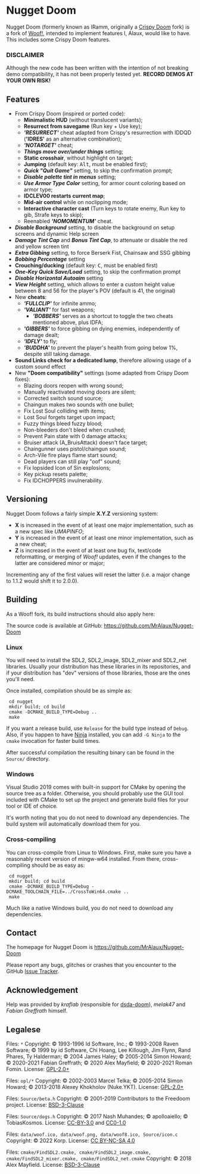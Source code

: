 # Nugget Doom

Nugget Doom (formerly known as IRamm, originally a [Crispy Doom](https://www.chocolate-doom.org/wiki/index.php/Crispy_Doom) fork) is a fork of [Woof!](https://github.com/fabiangreffrath/woof), intended to implement features I, Alaux, would like to have. This includes some Crispy Doom features.

### DISCLAIMER
Although the new code has been written with the intention of not breaking demo compatibility, it has not been properly tested yet.
**RECORD DEMOS AT YOUR OWN RISK!**

## Features

- From Crispy Doom (inspired or ported code):
  - **Minimalistic HUD** (without translucent variants);
  - **Resurrect from savegame** (Run key + Use key);
  - _**'RESURRECT'**_ cheat adapted from Crispy's resurrection with IDDQD (**'IDRES'** as an alternative combination);
  - _**'NOTARGET'**_ cheat;
  - _**Things move over/under things**_ setting;
  - **Static crosshair**, without highlight on target;
  - **Jumping** (default key: <kbd>Alt</kbd>, must be enabled first);
  - _**Quick "Quit Game"**_ setting, to skip the confirmation prompt;
  - _**Disable palette tint in menus**_ setting;
  - _**Use Armor Type Color**_ setting, for armor count coloring based on armor type;
  - **IDCLEV00 restarts current map**;
  - **Mid-air control** while on noclipping mode;
  - **Interactive character cast** (Turn keys to rotate enemy, Run key to gib, Strafe keys to skip);
  - Reenabled _**'NOMOMENTUM'**_ cheat.
- _**Disable Background**_ setting, to disable the background on setup screens and dynamic Help screen
- _**Damage Tint Cap**_ and _**Bonus Tint Cap**_, to attenuate or disable the red and yellow screen tint
- _**Extra Gibbing**_ setting, to force Berserk Fist, Chainsaw and SSG gibbing
- _**Bobbing Percentage**_ setting
- **Crouching/ducking** (default key: <kbd>C</kbd>, must be enabled first)
- _**One-Key Quick Save/Load**_ setting, to skip the confirmation prompt
- _**Disable Horizontal Autoaim**_ setting
- _**View Height**_ setting, which allows to enter a custom height value between 8 and 56 for the player's POV (default is 41, the original)
- New **cheats**:
  - _**'FULLCLIP'**_ for infinite ammo;
  - _**'VALIANT'**_ for fast weapons;
    - _**'BOBBERS'**_ serves as a shortcut to toggle the two cheats mentioned above, plus IDFA;
  - _**'GIBBERS'**_ to force gibbing on dying enemies, independently of damage dealt;
  - _**'IDFLY'**_ to fly;
  - _**'BUDDHA'**_ to prevent the player's health from going below 1%, despite still taking damage.
- **Sound Links check for a dedicated lump**, therefore allowing usage of a custom sound effect
- New **"Doom compatibility"** settings (some adapted from Crispy Doom fixes):
  - Blazing doors reopen with wrong sound;
  - Manually reactivated moving doors are silent;
  - Corrected switch sound source;
  - Chaingun makes two sounds with one bullet;
  - Fix Lost Soul colliding with items;
  - Lost Soul forgets target upon impact;
  - Fuzzy things bleed fuzzy blood;
  - Non-bleeders don't bleed when crushed;
  - Prevent Pain state with 0 damage attacks;
  - Bruiser attack (A_BruisAttack) doesn't face target;
  - Chaingunner uses pistol/chaingun sound;
  - Arch-Vile fire plays flame start sound;
  - Dead players can still play "oof" sound;
  - Fix lopsided Icon of Sin explosions;
  - Key pickup resets palette;
  - Fix IDCHOPPERS invulnerability.

## Versioning
Nugget Doom follows a fairly simple **X.Y.Z** versioning system:
  - **X** is increased in the event of at least one major implementation, such as a new spec like _UMAPINFO_;
  - **Y** is increased in the event of at least one minor implementation, such as a new cheat;
  - **Z** is increased in the event of at least one bug fix, text/code reformatting, or merging of _Woof!_ updates, even if the changes to the latter are considered minor or major;

Incrementing any of the first values will reset the latter (i.e. a major change to 1.1.2 would shift it to 2.0.0).

## Building

As a Woof! fork, its build instructions should also apply here:

The source code is available at GitHub: https://github.com/MrAlaux/Nugget-Doom

### Linux

You will need to install the SDL2, SDL2_image, SDL2_mixer and SDL2_net libraries.  Usually your distribution has these libraries in its repositories, and if your distribution has "dev" versions of those libraries, those are the ones you'll need.

Once installed, compilation should be as simple as:

```
 cd nugget
 mkdir build; cd build
 cmake -DCMAKE_BUILD_TYPE=Debug ..
 make
```

If you want a release build, use `Release` for the build type instead of `Debug`.  Also, if you happen to have [Ninja](https://ninja-build.org/) installed, you can add `-G Ninja` to the `cmake` invocation for faster build times.

After successful compilation the resulting binary can be found in the `Source/` directory.

### Windows

Visual Studio 2019 comes with built-in support for CMake by opening the source tree as a folder.  Otherwise, you should probably use the GUI tool included with CMake to set up the project and generate build files for your tool or IDE of choice.

It's worth noting that you do not need to download any dependencies.  The build system will automatically download them for you.

### Cross-compiling

You can cross-compile from Linux to Windows.  First, make sure you have a reasonably recent version of mingw-w64 installed.  From there, cross-compiling should be as easy as:

```
 cd nugget
 mkdir build; cd build
 cmake -DCMAKE_BUILD_TYPE=Debug -DCMAKE_TOOLCHAIN_FILE=../CrossToWin64.cmake ..
 make
```

Much like a native Windows build, you do not need to download any dependencies.

## Contact

The homepage for Nugget Doom is https://github.com/MrAlaux/Nugget-Doom

Please report any bugs, glitches or crashes that you encounter to the GitHub [Issue Tracker](https://github.com/MrAlaux/Nugget-Doom/issues).

## Acknowledgement

Help was provided by _kraflab_ (responsible for [dsda-doom](https://github.com/kraflab/dsda-doom)), _melak47_ and _Fabian Greffrath_ himself.

## Legalese

Files: `*`
Copyright: © 1993-1996 Id Software, Inc.;
 © 1993-2008 Raven Software;
 © 1999 by id Software, Chi Hoang, Lee Killough, Jim Flynn, Rand Phares, Ty Halderman;
 © 2004 James Haley;
 © 2005-2014 Simon Howard;
 © 2020-2021 Fabian Greffrath;
 © 2020 Alex Mayfield;
 © 2020-2021 Roman Fomin.
License: [GPL-2.0+](https://www.gnu.org/licenses/old-licenses/gpl-2.0.html)

Files: `opl/*`
Copyright: © 2002-2003 Marcel Telka;
 © 2005-2014 Simon Howard;
 © 2013-2018 Alexey Khokholov (Nuke.YKT).
License: [GPL-2.0+](https://www.gnu.org/licenses/old-licenses/gpl-2.0.html)

Files: `Source/beta.h`
Copyright: © 2001-2019 Contributors to the Freedoom project.
License: [BSD-3-Clause](https://opensource.org/licenses/BSD-3-Clause)

Files: `Source/dogs.h`
Copyright: © 2017 Nash Muhandes;
 © apolloaiello;
 © TobiasKosmos.
License: [CC-BY-3.0](https://creativecommons.org/licenses/by/3.0/) and [CC0-1.0](https://creativecommons.org/publicdomain/zero/1.0/)

Files: `data/woof.ico,
 data/woof.png,
 data/woof8.ico,
 Source/icon.c`
Copyright: © 2022 Korp.
License: [CC BY-NC-SA 4.0](https://creativecommons.org/licenses/by-nc-sa/4.0/)

Files: `cmake/FindSDL2.cmake,
 cmake/FindSDL2_image.cmake,
 cmake/FindSDL2_mixer.cmake,
 cmake/FindSDL2_net.cmake`
Copyright: © 2018 Alex Mayfield.
License: [BSD-3-Clause](https://opensource.org/licenses/BSD-3-Clause)
